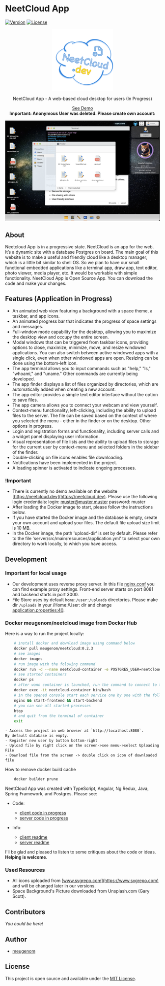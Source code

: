# NeetCloud App

[![Version](https://img.shields.io/badge/version-0.2.3-yellow.svg)](https://semver.org/spec/v1.0.0.html)
[![License](https://img.shields.io/badge/License-MIT-blue.svg)](./LICENSE)

<p align="center">
  <img src="./neetcloud-logo.svg" data-canonical-src="./neetcloud-logo.svg" width="200" height="200" />
</p>

<p align="center">
  NeetCloud App - A web-based cloud desktop for users (In Progress)
</p>

<p align="center">
  <a href="https://neetcloud.dev" >See Demo</a>
  <br>
  <b>Important: Anonymous User was deleted. Please create own account:</b>
</p>

<p align="center">
  <img src="./assets/screenshot08062023.png" data-canonical-src="./assets/screenshot08062023.png"/>
</p>

## About
Neetcloud App is in a progressive state.
NeetCloud is an app for the web. It’s a dynamic site with a database Postgres on board. The main goal of this website is to make a useful and friendly cloud like a desktop manager, which is a little bit similar to shell OS. So we plan to have our small functional embedded applications like a terminal app, draw app, text editor, photo viewer, media player, etc. It would be workable with simple functionality.
NeetCloud App is Open Source App. You can download the code and make your changes.

## Features (Application in Progress)

- An animated web view featuring a background with a space theme, a taskbar, and app icons.
- An animated progress bar that indicates the progress of space settings and messages.
- Full-window mode capability for the desktop, allowing you to maximize the desktop view and occupy the entire screen.
- Modal windows that can be triggered from taskbar icons, providing options to close, maximize, minimize, move, and resize windowed applications. You can also switch between active windowed apps with a single click, even when other windowed apps are open. Resizing can be done using the bottom-left icon.
- The app terminal allows you to input commands such as "help," "ls," "whoami," and "uname." Other commands are currently being developed.
- The app finder displays a list of files organized by directories, which are automatically added when creating a new account.
- The app editor provides a simple text editor interface without the option to save files.
- The app camera allows you to connect your webcam and view yourself.
- Context-menu functionality, left-clicking, including the ability to upload files to the server. The file can be saved based on the context of where you selected the menu - either in the finder or on the desktop. Other options in progress.
- Login and registration forms and functionality, including server calls and a widget panel displaying user information.
- Visual representation of file lists and the ability to upload files to storage for the current user by context-menu and selected folders in the sidebar of the finder.
- Double-clicking on file icons enables file downloading.
- Notifications have been implemented in the project.
- A loading spinner is activated to indicate ongoing processes.

### !Important
- There is currently no demo available on the website [https://neetcloud.dev](https://neetcloud.dev). Please use the following login credentials:
	login: muster@muster.muster
	password: muster
- After loading the Docker image to start, please follow the instructions below.
- If you have started the Docker image and the database is empty, create your own account and upload your files. The default file upload size limit is 10 MB.
- In the Docker image, the path 'upload-dir' is set by default. Please refer to the file 'server/src/main/resources/application.yml' to select your own directory to work locally, to which you have access.

## Development

### Important for local usage

- Our development uses reverse proxy server. In this file [nginx.conf](./nginx/nginx.conf) you can find example proxy settings. Front-end server starts on port 8081 and backend starts in port 3000.
- File Store uses by default ```home:/user:/uploads``` directories. Please make dir ```/uploads``` in your /Home:/User: dir and change [application.properties:40](./server/src/main/resources/application.yml#L26).

### Docker meugenom/neetcloud image from Docker Hub

Here is a way to run the project locally:

```bash
	# install docker and download image using command below
	docker pull meugenom/neetcloud:0.2.3
	# see images
	docker images
	# run image with the folowing command
	docker run -d --name neetcloud-container -e POSTGRES_USER=neetcloud -e POSTGRES_PASSWORD=password -p 5432:5432 -p 8080:8080 -p 8081:8081 neetcloud:0.2.3
	# see started containers
	docker ps
	# after wann container is launched, run the command to connect to the container
	docker exec -it neetcloud-container bin/bash
	# in the opened console start each service one by one with the following commands:
	nginx && start-frontend && start-backend
	# you can see all started processes
	htop
	# and quit from the terminal of container
	exit
```
	- Access the project in web browser at `http://localhost:8080`.
	By default database is empty.
	- Register new user by button bottom-right 
	- Upload file by right click on the screen->see menu->select Uploading File
	- Download file from the screen -> double click on icon of downloaded file

How to remove docker build cache
```bash
	docker builder prune
```

NeetCloud App was created with TypeScript, Angular, Ng Redux, Java, Spring Framework, and Postgres. Please see:

- Code:
  - [client code in progress](./client/)
  - [server code in progress](/server/)

- Info:
  - [client readme](./client/README.md)
  - [server readme](./server/README.md)

I'll be glad and pleased to listen to some critiques about the code or ideas. **Helping is welcome**.

### Used Resources

- All icons uploaded from [www.svgrepo.com](https://www.svgrepo.com) and will be changed later in our versions.
- Space Background's Picture downloaded from Unsplash.com (Gary Scott).


## Contributors

_You could be here!_

## Author

- [meugenom](https://meugenom.com)

## License

This project is open source and available under the [MIT License](./LICENSE).
